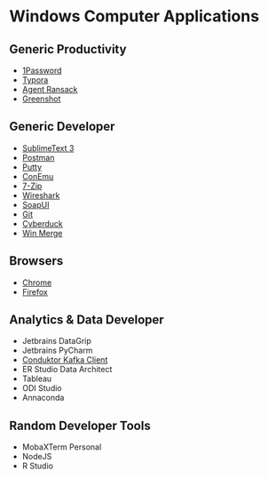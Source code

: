 # Windows Computer Applications

## Generic Productivity
* [1Password](https://1password.com/)
* [Typora](https://typora.io/)
* [Agent Ransack](https://www.mythicsoft.com/agentransack/download/)
* [Greenshot](https://getgreenshot.org/)


## Generic Developer
* [SublimeText 3](https://www.sublimetext.com/3)
* [Postman](https://www.getpostman.com/)
* [Putty](https://www.putty.org/)
* [ConEmu](https://conemu.github.io/)
* [7-Zip](https://www.7-zip.org/download.html)
* [Wireshark](https://www.wireshark.org/)
* [SoapUI](https://www.soapui.org/downloads/soapui.html)
* [Git](https://git-scm.com/download/win)
* [Cyberduck](https://cyberduck.io/)
* [Win Merge](http://winmerge.org/)

## Browsers
* [Chrome](https://www.google.com/chrome/)
* [Firefox](https://www.mozilla.org/en-GB/firefox/)

## Analytics & Data Developer
* Jetbrains DataGrip
* Jetbrains PyCharm
* [Conduktor Kafka Client](https://www.conduktor.io/)
* ER Studio Data Architect
* Tableau
* ODI Studio
* Annaconda

## Random Developer Tools
* MobaXTerm Personal
* NodeJS
* R Studio
